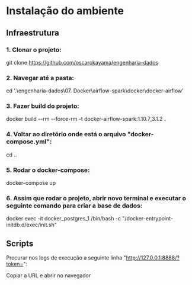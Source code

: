 # Instalação do ambiente

## Infraestrutura

### 1. Clonar o projeto:

git clone https://github.com/oscarokayama/engenharia-dados
  
  

### 2. Navegar até a pasta:

cd '.\engenharia-dados\07. Docker\airflow-spark\docker\docker-airflow\'
 
 
 
### 3. Fazer build do projeto:

docker build --rm --force-rm -t docker-airflow-spark:1.10.7_3.1.2 .



### 4. Voltar ao diretório onde está o arquivo "docker-compose.yml":

  cd ..



### 5. Rodar o docker-compose:

  docker-compose up



### 6. Assim que rodar o projeto, abrir novo terminal e executar o seguinte comando para criar a base de dados:

  docker exec -it docker_postgres_1 /bin/bash -c "/docker-entrypoint-initdb.d/exec/init.sh"




## Scripts

Procurar nos logs de execução a seguinte linha "http://127.0.0.1:8888/?token=": 

Copiar a URL e abrir no navegador


